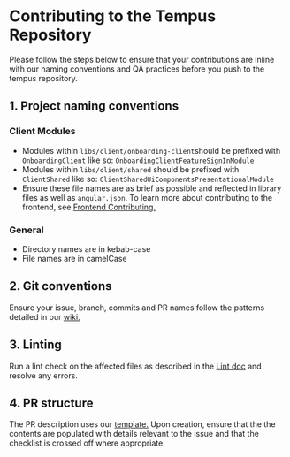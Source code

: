 # Contributing to the Tempus Repository

Please follow the steps below to ensure that your contributions are inline with our naming conventions and QA practices before you push to the tempus repository.

## 1. Project naming conventions

### Client Modules

- Modules within `libs/client/onboarding-client`should be prefixed with `OnboardingClient` like so: `OnboardingClientFeatureSignInModule`
- Modules within `libs/client/shared` should be prefixed with `ClientShared` like so: `ClientSharedUiComponentsPresentationalModule`
- Ensure these file names are as brief as possible and reflected in library files as well as `angular.json`. To learn more about contributing to the frontend, see [Frontend Contributing.](../frontend/Contributing.md)

### General

- Directory names are in kebab-case
- File names are in camelCase

## 2. Git conventions

Ensure your issue, branch, commits and PR names follow the patterns detailed in our [wiki.](https://github.com/tempus-app/wiki/wiki/General-Conventions)

## 3. Linting

Run a lint check on the affected files as described in the [Lint doc](../Lint.md) and resolve any errors.

## 4. PR structure

The PR description uses our [template.](../../.github/pull_request_template.md) Upon creation, ensure that the the contents are populated with details relevant to the issue and that the checklist is crossed off where appropriate.
